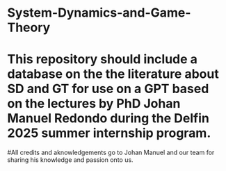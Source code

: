 # System-Dynamics-and-Game-Theory
# This repository should include a database on the the literature about SD and GT for use on a GPT based on the lectures by PhD Johan Manuel Redondo during the Delfin 2025 summer internship program.
#All credits and aknowledgements go to Johan Manuel and our team for sharing his knowledge and passion onto us.
